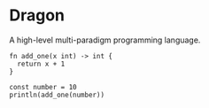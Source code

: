 # Dragon
A high-level multi-paradigm programming language.

```
fn add_one(x int) -> int {
  return x + 1
}

const number = 10
println(add_one(number))
```
